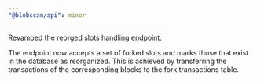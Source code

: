 ```yaml
---
"@blobscan/api": minor
---
```


Revamped the reorged slots handling endpoint.

The endpoint now accepts a set of forked slots and marks those that exist in the database as reorganized. This is achieved by transferring the transactions of the corresponding blocks to the fork transactions table.
